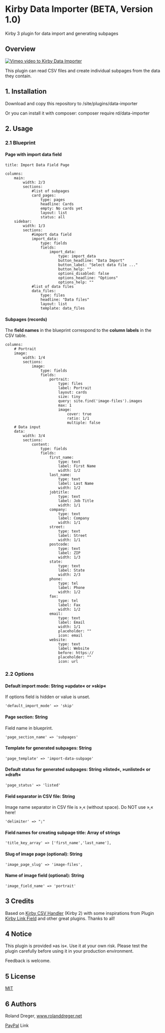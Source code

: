 # Kirby Data Importer (BETA, Version 1.0)

Kirby 3 plugin for data import and generating subpages


## Overview

[![Vimeo video to Kirby Data Importer](https://raw.githubusercontent.com/RolandDreger/Images/master/Kirby_Data_Importer_Vimeo.png)](https://vimeo.com/360116607)


This plugin can read CSV files and create individual subpages from the data they contain. 


## 1. Installation

Download and copy this repository to /site/plugins/data-importer

Or you can install it with composer: composer require rd/data-importer


## 2. Usage
### 2.1 Blueprint
#### Page with import data field

    title: Import Data Field Page

    columns:
        main:
            width: 2/3
            sections:
                #list of subpages
                card_pages:
                    type: pages
                    headline: Cards
                    empty: No cards yet
                    layout: list
                    status: all
        sidebar:
            width: 1/3
            sections:
                #import data field
                import_data:
                    type: fields
                    fields:
                        import_data:
                            type: import_data
                            button_headline: "Data Import"
                            button_label: "Select data file ..."
                            button_help: ""
                            options_disabled: false
                            options_headline: "Options"
                            options_help: ""
                #list of data files
                data_files:
                    type: files
                    headline: "Data files"
                    layout: list
                    template: data_files

#### Subpages (records)
The **field names** in the blueprint correspond to the **column labels** in the CSV table.

    columns:
        # Portrait
        image:
            width: 1/4
            sections:
                image:
                    type: fields
                    fields:
                        portrait:
                            type: files
                            label: Portrait
                            layout: cards
                            size: tiny
                            query: site.find('image-files').images
                            max: 1
                            image:
                                cover: true
                                ratio: 1/1
                                multiple: false
        # Data input
        data:
            width: 3/4
            sections:
                content:
                    type: fields
                    fields:
                        first_name:
                            type: text
                            label: First Name
                            width: 1/2
                        last_name:
                            type: text
                            label: Last Name
                            width: 1/2
                        jobtitle:
                            type: text
                            label: Job Title
                            width: 1/1
                        company:
                            type: text
                            label: Company
                            width: 1/1
                        street:
                            type: text
                            label: Street
                            width: 1/1
                        postcode:
                            type: text
                            label: ZIP
                            width: 1/3
                        state:
                            type: text
                            label: State
                            width: 2/3
                        phone:
                            type: tel
                            label: Phone
                            width: 1/2
                        fax:
                            type: tel
                            label: Fax
                            width: 1/2
                        email:
                            type: text
                            label: Email
                            width: 1/1
                            placeholder: ""
                            icon: email
                        website:
                            type: text
                            label: Website
                            before: https://
                            placeholder: ""
                            icon: url  
                            
### 2.2 Options

#### Default import mode: String »update« or »skip« 
If options field is hidden or value is unset.

    'default_import_mode' => 'skip' 


#### Page section: String
Field name in blueprint.

    'page_section_name' => 'subpages'


#### Template for generated subpages: String

    'page_template' => 'import-data-subpage'


#### Default status for generated subpages: String »listed«, »unlisted« or »draft« 

    'page_status' => 'listed' 

#### Field separator in CSV file: String
Image name separator in CSV file is »,« (without space).
Do NOT use »,« here!

    'delimiter' => ";" 


#### Field names for creating subpage title: Array of strings

    'title_key_array' => ['first_name','last_name'], 


#### Slug of image page (optional): String

    'image_page_slug' => 'image-files',


#### Name of image field (optional): String 

    'image_field_name' => 'portrait'  


## 3 Credits

Based on [Kirby CSV Handler](https://github.com/texnixe/kirby-csv-handler) (Kirby 2) with some inspirations from Plugin [Kirby Link Field](https://github.com/OblikStudio/kirby-link-field) and other great plugins. Thanks to all!


## 4 Notice

This plugin is provided »as is«. Use it at your own risk. Please test the plugin carefully before using it in your production environment.

Feedback is welcome.


## 5 License

[MIT](http://www.opensource.org/licenses/mit-license.php)


## 6 Authors

Roland Dreger, www.rolanddreger.net


[PayPal](https://www.paypal.com/cgi-bin/webscr?cmd=_donations&business=roland%2edreger%40a1%2enet&lc=AT&item_name=Roland%20Dreger%20%2f%20Donation%20for%20script%20development%20Kirby-Data-Importer&currency_code=EUR&bn=PP%2dDonationsBF%3abtn_donateCC_LG%2egif%3aNonHosted) Link 


